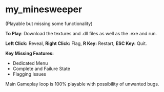 # my_minesweeper

(Playable but missing some functionality)

**To Play**:
Download the textures and .dll files as well as the .exe and run.

**Left Click:** Reveal, **Right Click:** Flag, **R Key:** Restart, **ESC Key:** Quit.

**Key Missing Features:**
* Dedicated Menu
* Complete and Failure State
* Flagging Issues

Main Gameplay loop is 100% playable with possibility of unwanted bugs.
